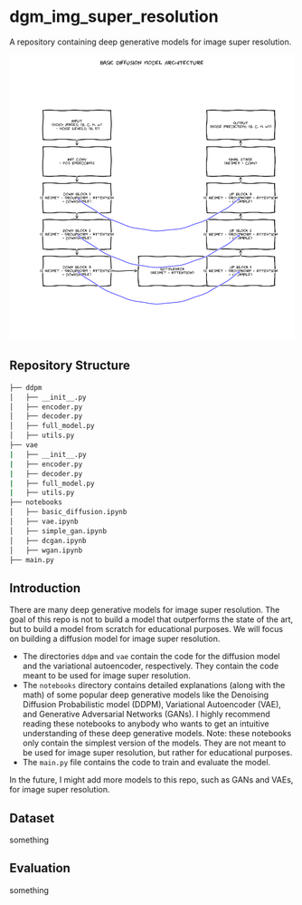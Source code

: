 # **dgm_img_super_resolution**

A repository containing deep generative models for image super resolution.

![Basic Diffusion Model Architecture](basic_diffusion_model.png "Basic Diffusion Model Architecture")

## **Repository Structure**

```bash
├── ddpm
│   ├── __init__.py
│   ├── encoder.py
│   ├── decoder.py
│   ├── full_model.py
│   ├── utils.py
├── vae
|   ├── __init__.py
|   ├── encoder.py
|   ├── decoder.py
|   ├── full_model.py
|   ├── utils.py
├── notebooks
│   ├── basic_diffusion.ipynb
│   ├── vae.ipynb
│   ├── simple_gan.ipynb
│   ├── dcgan.ipynb
│   ├── wgan.ipynb
├── main.py
```


## **Introduction**

There are many deep generative models for image super resolution. The goal of this repo is not to build a model that outperforms the state of the art, but to build a model from scratch for educational purposes. We will focus on building a diffusion model for image super resolution. 

- The directories `ddpm` and `vae` contain the code for the diffusion model and the variational autoencoder, respectively.  They contain the code meant to be used for image super resolution. 
- The `notebooks` directory contains detailed explanations (along with the math) of some popular deep generative models like the Denoising Diffusion Probabilistic model (DDPM), Variational Autoencoder (VAE), and Generative Adversarial Networks (GANs). I highly recommend reading these notebooks to anybody who wants to get an intuitive understanding of these deep generative models. Note: these notebooks only contain the simplest version of the models. They are not meant to be used for image super resolution, but rather for educational purposes.
- The `main.py` file contains the code to train and evaluate the model.

In the future, I might add more models to this repo, such as GANs and VAEs, for image super resolution.

## **Dataset**

something

## **Evaluation**

something